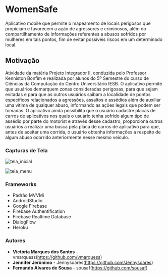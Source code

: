 # WomenSafe

Aplicativo mobile que permite o mapeamento de locais perigosos que propiciam e favorecem a ação de agressores e criminosos, além do compartilhamento de informações referentes a abusos sofridos por mulheres em tais pontos, fim de evitar possíveis riscos em um determinado local.

## Motivação

Atividade da matéria Projeto Integrador II, conduzida pelo Professor Kenniston Bonfim e realizada por 
alunos do 5º Semestre do curso de Ciências da Computação do Centro Universitário IESB. 
O aplicativo permite que usuários demarquem zonas consideradas perigosas, para que sejam evitadas e para que as outros usuários saibam a localidade de pontos específicos relacionados a agressões, assaltos e assédios além de auxiliar uma vítima de qualquer abuso, informando as ações legais que podem ser tomadas.
O aplicativo ainda  possibilita que o usuário cadastre placas de carros de aplicativos nos quais o usuário tenha sofrido algum tipo de assédio por parte do motorist e através desse cadastro, proporciona outros usuários a realizar uma busca pela placa de carros de aplicativo para que, antes de aceitar uma corrida, o usuário obtenha informações a respeito de algum abuso ocorrido anteriormente nesse mesmo veículo.

### Capturas de Tela 

![tela_inicial](https://user-images.githubusercontent.com/62408316/84426865-4f5ead80-abfa-11ea-8041-97835075b325.jpg)

![tela_menu](https://user-images.githubusercontent.com/62408316/84427054-a95f7300-abfa-11ea-96f5-e458571741f6.jpg)

### Frameworks

* Padrão MVVMi
* AndroidStudio
* Google Firebase
* Firebase Authentification
* Firebase Realtime Database
* DialogFlow
* Heroku

### Autores

* **Victória Marques dos Santos** - vmarquess(https://github.com/vmarquess)
* **Jennifer Jerônimo** - Jennysoares(https://github.com/Jennysoares)
* **Fernando Alvares de Sousa** - sousaf(https://github.com/sousaf)

